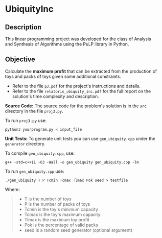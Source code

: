 # UbiquityInc

## Description

This linear programming project was developed for the class of Analysis and Synthesis of Algorithms using the PuLP library in Python.

## Objective

Calculate the **maximum profit** that can be extracted from the production of toys and packs of toys given some additional constraints.

- Refer to the file `p3.pdf` for the project's instructions and details.
- Refer to the file `relatorio_ubiquity_inc.pdf` for the full report on the solution's time complexity and description.

**Source Code:** The source code for the problem's solution is in the `src` directory in the file `proj3.py`.

To run `proj3.py` use:
```text
python3 yourprogram.py < input_file
```
**Unit Tests:** To generate unit tests you can use `gen_ubiquity.cpp` under the `generator` directory.

To compile `gen_ubiquity.cpp`, use:
```text
g++ -std=c++11 -O3 -Wall -o gen_ubiquity gen_ubiquity.cpp -lm
```
To run `gen_ubiquity.cpp` use:
```text
./gen_ubiquity T P Tcmin Tcmax Tlmax Pok seed > testfile
```

Where:
>- T is the number of toys
>- P is the number of packs of toys
>- Tcmin is the toy's minimum capacity
>- Tcmax is the toy's maximum capacity
>- Tlmax is the maximum toy profit
>- Pok is the percentage of valid packs
>- seed is a random seed generator (optional argument)


